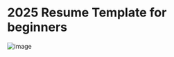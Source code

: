 # 2025 Resume Template for beginners
  <!--Edit ngendlel yakho--->

 ![image](https://github.com/user-attachments/assets/97de23fe-9c8e-43bd-9a31-5f7c796d885b)

